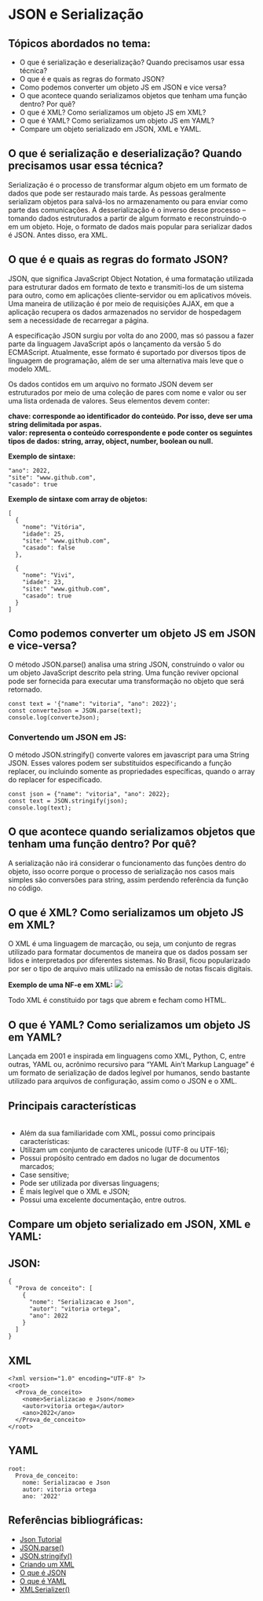 <h1> JSON e Serialização </h1>

<h2>Tópicos abordados no tema:</h2>
<ul>
  <li>O que é serialização e deserialização? Quando precisamos usar essa técnica?
     </li>
    <li>O que é e quais as regras do formato JSON?
       </li>
      <li>Como podemos converter um objeto JS em JSON e vice versa?
         </li>
        <li>O que acontece quando serializamos objetos que tenham uma função dentro? Por quê?
           </li>
          <li>O que é XML? Como serializamos um objeto JS em XML?
             </li>
            <li>O que é YAML? Como serializamos um objeto JS em YAML?
               </li>
  <li> Compare um objeto serializado em JSON, XML e YAML.
  </li>
    </ul>
    
<h2> O que é serialização e deserialização? Quando precisamos usar essa técnica?</h2>
<p>Serialização é o processo de transformar algum objeto em um formato de dados que pode ser restaurado mais tarde. As pessoas geralmente serializam objetos para salvá-los no armazenamento ou para enviar como parte das comunicações. A desserialização é o inverso desse processo – tomando dados estruturados a partir de algum formato e reconstruindo-o em um objeto. Hoje, o formato de dados mais popular para serializar dados é JSON. Antes disso, era XML.</p>
<h2>O que é e quais as regras do formato JSON?</h2>
<p>
JSON, que significa JavaScript Object Notation, é uma formatação utilizada para estruturar dados em formato de texto e transmiti-los de um sistema para outro, como em aplicações cliente-servidor ou em aplicativos móveis. Uma maneira de utilização é por meio de requisições AJAX, em que a aplicação recupera os dados armazenados no servidor de hospedagem sem a necessidade de recarregar a página.

A especificação JSON surgiu por volta do ano 2000, mas só passou a fazer parte da linguagem JavaScript após o lançamento da versão 5 do ECMAScript. Atualmente, esse formato é suportado por diversos tipos de linguagem de programação, além de ser uma alternativa mais leve que o modelo XML.</p>

<p> Os dados contidos em um arquivo no formato JSON devem ser estruturados por meio de uma coleção de pares com nome e valor ou ser uma lista ordenada de valores. Seus elementos devem conter:

<b>chave: corresponde ao identificador do conteúdo. Por isso, deve ser uma string delimitada por aspas.</b>
  <br>
<b>valor: representa o conteúdo correspondente e pode conter os seguintes tipos de dados: string, array, object, number, boolean ou null.</b>
</p>

<b>Exemplo de sintaxe:</b>
```
"ano": 2022,
"site": "www.github.com",
"casado": true
```

<b>Exemplo de sintaxe com array de objetos:</b>

``` 
[ 
  {
    "nome": "Vitória", 
    "idade": 25,
    "site:" "www.github.com",
    "casado": false
  }, 
  
  {
    "nome": "Vivi", 
    "idade": 23,
    "site:" "www.github.com",
    "casado": true
  }
]
```
    
<h2>Como podemos converter um objeto JS em JSON e vice-versa?</h2>
<p>O método JSON.parse() analisa uma string JSON, construindo o valor ou um objeto JavaScript descrito pela string. Uma função reviver opcional pode ser fornecida para executar uma transformação no objeto que será retornado.</p>

```
const text = '{"name": "vitoria", "ano": 2022}';
const converteJson = JSON.parse(text);
console.log(converteJson);
```

<h3>Convertendo um JSON em JS:</h3>

<p>O método JSON.stringify() converte valores em javascript para uma String  JSON. Esses valores podem ser substituidos especificando a função replacer, ou incluindo somente as propriedades específicas, quando o array do replacer for especificado.</p>

```
const json = {"name": "vitoria", "ano": 2022};
const text = JSON.stringify(json);
console.log(text);
```

<h2>O que acontece quando serializamos objetos que tenham uma função dentro? Por quê?</h2>
<p>A serialização não irá considerar o funcionamento das funções dentro do objeto, isso ocorre porque o processo de serialização nos casos mais simples são conversões para string, assim perdendo referência da função no código.</p>

<h2>O que é XML? Como serializamos um objeto JS em XML?</h2>
<p>O XML é uma linguagem de marcação, ou seja, um conjunto de regras utilizado para formatar documentos de maneira que os dados possam ser lidos e interpretados por diferentes sistemas. No Brasil, ficou popularizado por ser o tipo de arquivo mais utilizado na emissão de notas fiscais digitais.</p>

<b>Exemplo de uma NF-e em XML:</b>
<img src="https://www.espiaonfe.com.br/images/lab/xml-nfe-estrutura-exemplo.png"/>
<p>Todo XML é constituido por tags que abrem e fecham como HTML.</p>


<h2>O que é YAML? Como serializamos um objeto JS em YAML?</h2>
<p>Lançada em 2001 e inspirada em linguagens como XML, Python, C, entre outras, YAML ou, acrônimo recursivo para “YAML Ain’t Markup Language” é um formato de serialização de dados legível por humanos, sendo bastante utilizado para arquivos de configuração, assim como o JSON e o XML.</p>

<h2>Principais características</h2>
<ul>
  <br>
  <li>
Além da sua familiaridade com XML, possui como principais características:
  </li>

<li>Utilizam um conjunto de caracteres unicode (UTF-8 ou UTF-16);</li>
<li>Possui propósito centrado em dados no lugar de documentos marcados;</li>
<li>Case sensitive;</li>
<li>Pode ser utilizada por diversas linguagens;</li>
<li>É mais legível que o XML e JSON;</li>
<li>Possui uma excelente documentação, entre outros. </li>
</ul>
<h2>Compare um objeto serializado em JSON, XML e YAML:</h2>

<h2>JSON:</h2>

```
{
  "Prova de conceito": [
    {
      "nome": "Serializacao e Json",
      "autor": "vitoria ortega",
      "ano": 2022
    }
  ]
}
```

<h2>XML</h2>


```
<?xml version="1.0" encoding="UTF-8" ?>
<root>
  <Prova_de_conceito>
    <nome>Serializacao e Json</nome>
    <autor>vitoria ortega</autor>
    <ano>2022</ano>
  </Prova_de_conceito>
</root>
```

<h2>YAML</h2>

```
root:
  Prova_de_conceito:
    nome: Serializacao e Json
    autor: vitoria ortega
    ano: '2022'
```

<h2> Referências bibliográficas:</h2>
<ul>
  <li><a href="https://www.devmedia.com.br/json-tutorial/25275">Json Tutorial</a>
     </li>
    <li><a href="https://developer.mozilla.org/pt-BR/docs/Web/JavaScript/Reference/Global_Objects/JSON/parse">JSON.parse()</a>
  </li>
  <li><a href="https://developer.mozilla.org/pt-BR/docs/Web/JavaScript/Reference/Global_Objects/JSON/stringify">JSON.stringify()</a>
    </li>
    <li><a href="XML Tutorial">Criando um XML</a>
      <li><a href="https://rockcontent.com/br/blog/json/">O que é JSON</a>
      <li>  <a href="https://www.treinaweb.com.br/blog/o-que-e-yaml">O que é YAML</a></li>
  </li>
  <li> <a href="https://developer.mozilla.org/en-US/docs/web/api/xmlserializer">XMLSerializer()</a></li> 
  </ul>
